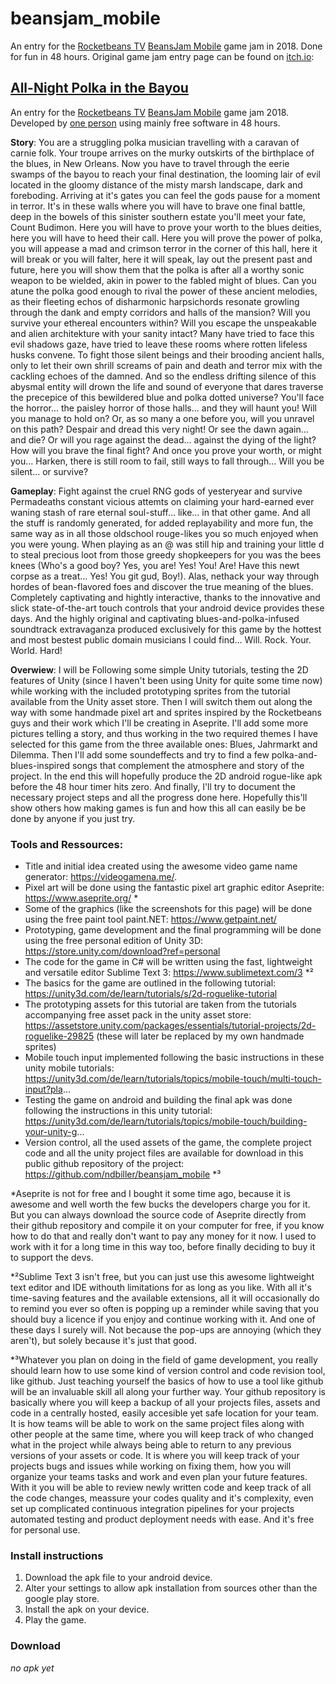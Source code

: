 # beansjam_mobile

An entry for the [Rocketbeans TV](https://www.rocketbeans.tv/) [BeansJam Mobile](https://itch.io/jam/beansjam) game jam in 2018.
Done for fun in 48 hours.
Original game jam entry page can be found on [itch.io](https://ndbiller.itch.io/all-night-polka-in-the-bayou):

## [All-Night Polka in the Bayou](https://ndbiller.itch.io/all-night-polka-in-the-bayou)

An entry for the [Rocketbeans TV](https://www.rocketbeans.tv/) [BeansJam Mobile](https://itch.io/jam/beansjam) game jam 2018. Developed by [one person](https://ndbiller.github.io/portfolio/index.html) using mainly free software in 48 hours.

**Story**: You are a struggling polka musician travelling with a caravan of carnie folk. Your troupe arrives on the murky outskirts of the birthplace of the blues, in New Orleans. Now you have to travel through the eerie swamps of the bayou to reach your final destination, the looming lair of evil located in the gloomy distance of the misty marsh landscape, dark and foreboding. Arriving at it's gates you can feel the gods pause for a moment in terror. It's in these walls where you will have to brave one final battle, deep in the bowels of this sinister southern estate you'll meet your fate, Count Budimon. Here you will have to prove your worth to the blues deities, here you will have to heed their call. Here you will prove the power of polka, you will appease a mad and crimson terror in the corner of this hall, here it will break or you will falter, here it will speak, lay out the present past and future, here you will show them that the polka is after all a worthy sonic weapon to be wielded, akin in power to the fabled might of blues. Can you atune the polka good enough to rival the power of these ancient melodies, as their fleeting echos of disharmonic harpsichords resonate growling through the dank and empty corridors and halls of the mansion? Will you survive your ethereal encounters within? Will you escape the unspeakable and alien architekture with your sanity intact? Many have tried to face this evil shadows gaze, have tried to leave these rooms where rotten lifeless husks convene. To fight those silent beings and their brooding ancient halls, only to let their own shrill screams of pain and death and terror mix with the cackling echoes of the damned. And so the endless drifting silence of this abysmal entity will drown the life and sound of everyone that dares traverse the precepice of this bewildered blue and polka dotted universe? You'll face the horror... the paisley horror of those halls... and they will haunt you! Will you manage to hold on? Or, as so many a one before you, will you unravel on this path? Despair and dread this very night! Or see the dawn again... and die? Or will you rage against the dead... against the dying of the light? How will you brave the final fight? And once you prove your worth, or might you... Harken, there is still room to fail, still ways to fall through... Will you be silent... or survive?

**Gameplay**: Fight against the cruel RNG gods of yesteryear and survive Permadeaths constant vicious attemts on claiming your hard-earned ever waning stash of rare eternal soul-stuff... like... in that other game. And all the stuff is randomly generated, for added replayability and more fun, the same way as in all those oldschool rouge-likes you so much enjoyed  when you were young. When playing as an @ was still hip and training your little d to steal precious loot from those greedy shopkeepers for you was the bees knees (Who's a good boy? Yes, you are! Yes! You! Are! Have this newt corpse as a treat... Yes! You git gud, Boy!). Alas, nethack your way through hordes of bean-flavored foes and discover the true meaning of the blues. Completely captivating and hightly interactive, thanks to the innovative and slick state-of-the-art touch controls that your android device provides these days. And the highly original and captivating blues-and-polka-infused soundtrack extravaganza produced exclusively for this game by the hottest and most bestest public domain musicians I could find... Will. Rock. Your. World. 
Hard!

**Overwiew**: I will be Following some simple Unity tutorials, testing the 2D features of Unity (since I haven't been using Unity for quite some time now) while working with the included prototyping sprites from the tutorial available from the Unity asset store. Then I will switch them out along the way with some handmade pixel art and sprites inspired by the Rocketbeans guys and their work which I'll be creating in Aseprite. I'll add some more pictures telling a story, and thus working in the two required themes I have selected for this game from the three available ones: Blues, Jahrmarkt and Dilemma. Then I'll add some soundeffects and try to find a few polka-and-blues-inspired songs that complement the atmosphere and story of the project. In the end this will hopefully produce the 2D android rogue-like apk before the 48 hour timer hits zero. And finally, I'll try to document the necessary project steps and all the progress done here. Hopefully this'll show others how making games is fun and how this all can easily be be done by anyone if you just try.

### Tools and Ressources:
- Title and initial idea created using the awesome video game name generator: https://videogamena.me/.
- Pixel art will be done using the fantastic pixel art graphic editor Aseprite: https://www.aseprite.org/ *
- Some of the graphics (like the screenshots for this page) will be done using the free paint tool paint.NET: https://www.getpaint.net/
- Prototyping, game development and the final programming will be done using the free personal edition of Unity 3D: https://store.unity.com/download?ref=personal
- The code for the game in C# will be written using the fast, lightweight and versatile editor Sublime Text 3: https://www.sublimetext.com/3 *²
- The basics for the game are outlined in the following tutorial: https://unity3d.com/de/learn/tutorials/s/2d-roguelike-tutorial
- The prototyping assets for this tutorial are taken from the tutorials accompanying free asset pack in the unity asset store: https://assetstore.unity.com/packages/essentials/tutorial-projects/2d-roguelike-29825
  (these will later be replaced by my own handmade sprites)
- Mobile touch input implemented following the basic instructions in these unity mobile tutorials: https://unity3d.com/de/learn/tutorials/topics/mobile-touch/multi-touch-input?pla...
- Testing the game on android and building the final apk was done following the instructions in this unity tutorial: https://unity3d.com/de/learn/tutorials/topics/mobile-touch/building-your-unity-g...
- Version control, all the used assets of the game, the complete project code and all the unity project files are available for download in this public github repository of the project: https://github.com/ndbiller/beansjam_mobile *³

*Aseprite is not for free and I bought it some time ago, because it is awesome and well worth the few bucks the developers charge you for it. But you can always download the source code of Aseprite directly from their github repository and compile it on your computer for free, if you know how to do that and really don't want to pay any money for it now. I used to work with it for a long time in this way too, before finally deciding to buy it to support the devs.

*²Sublime Text 3 isn't free, but you can just use this awesome lightweight text editor and IDE withouth limitations for as long as you like. With all it's time-saving features and the available extensions, all it will occasionally do to remind you ever so often is popping up a reminder while saving that you should buy a licence if you enjoy and continue working with it. And one of these days I surely will. Not because the pop-ups are annoying (which they aren't), but solely because it's just that good.

*³Whatever you plan on doing in the field of game development, you really should learn how to use some kind of version control and code revision tool, like github. Just teaching yourself the basics of how to use a tool like github will be an invaluable skill all along your further way. Your github repository is basically where you will keep a backup of all your projects files, assets and code in a centrally hosted, easily accesible yet safe location for your team. It is how teams will be able to work on the same project files along with other people at the same time, where you will keep track of who changed what in the project while always being able to return to any previous versions of your assets or code. It is where you will keep track of your projects bugs and issues while working on fixing them, how you will organize your teams tasks and work and even plan your future features. With it you will be able to review newly written code and keep track of all the code changes, meassure your codes quality and it's complexity, even set up complicated continuous integration pipelines for your projects automated testing and product deployment needs with ease. And it's free for personal use.

### Install instructions
1. Download the apk file to your android device.
2. Alter your settings to allow apk installation from sources other than the google play store.
3. Install the apk on your device.
4. Play the game.

### Download
*no apk yet*
